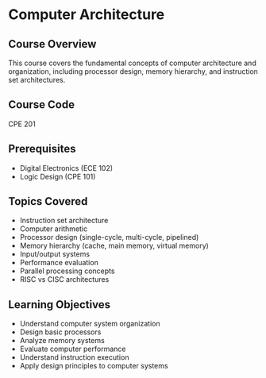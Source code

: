 # Computer Architecture

## Course Overview
This course covers the fundamental concepts of computer architecture and organization, including processor design, memory hierarchy, and instruction set architectures.

## Course Code
CPE 201

## Prerequisites
- Digital Electronics (ECE 102)
- Logic Design (CPE 101)

## Topics Covered
- Instruction set architecture
- Computer arithmetic
- Processor design (single-cycle, multi-cycle, pipelined)
- Memory hierarchy (cache, main memory, virtual memory)
- Input/output systems
- Performance evaluation
- Parallel processing concepts
- RISC vs CISC architectures

## Learning Objectives
- Understand computer system organization
- Design basic processors
- Analyze memory systems
- Evaluate computer performance
- Understand instruction execution
- Apply design principles to computer systems

